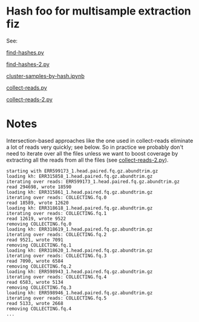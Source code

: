 # Hash foo for multisample extraction fiz

See:

[find-hashes.py](./find-hashes.py)

[find-hashes-2.py](./find-hashes-2.py)

[cluster-samples-by-hash.ipynb](./cluster-samples-by-hash.ipynb)

[collect-reads.py](./collect-reads.py)

[collect-reads-2.py](./collect-reads-2.py)

# Notes

Intersection-based approaches like the one used in collect-reads
eliminate a lot of reads very quickly; see below.  So in practice we
probably don't need to iterate over all the files unless we want to
boost coverage by extracting all the reads from all the files (see
[collect-reads-2.py](./collect-reads-2.py)).

```
starting with ERR599173_1.head.paired.fq.gz.abundtrim.gz
loading kh: ERR315858_1.head.paired.fq.gz.abundtrim.gz
iterating over reads: ERR599173_1.head.paired.fq.gz.abundtrim.gz
read 294698, wrote 18590
loading kh: ERR315861_1.head.paired.fq.gz.abundtrim.gz
iterating over reads: COLLECTING.fq.0
read 18589, wrote 12620
loading kh: ERR318618_1.head.paired.fq.gz.abundtrim.gz
iterating over reads: COLLECTING.fq.1
read 12619, wrote 9522
removing COLLECTING.fq.0
loading kh: ERR318619_1.head.paired.fq.gz.abundtrim.gz
iterating over reads: COLLECTING.fq.2
read 9521, wrote 7091
removing COLLECTING.fq.1
loading kh: ERR318620_1.head.paired.fq.gz.abundtrim.gz
iterating over reads: COLLECTING.fq.3
read 7090, wrote 6584
removing COLLECTING.fq.2
loading kh: ERR598943_1.head.paired.fq.gz.abundtrim.gz
iterating over reads: COLLECTING.fq.4
read 6583, wrote 5134
removing COLLECTING.fq.3
loading kh: ERR598946_1.head.paired.fq.gz.abundtrim.gz
iterating over reads: COLLECTING.fq.5
read 5133, wrote 2668
removing COLLECTING.fq.4
...
```
